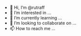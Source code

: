 - 👋 Hi, I’m @rutraff
- 👀 I’m interested in ...
- 🌱 I’m currently learning ...
- 💞️ I’m looking to collaborate on ...
- 📫 How to reach me ...

<!---
rutraff/rutraff is a ✨ special ✨ repository because its `README.md` (this file) appears on your GitHub profile.
You can click the Preview link to take a look at your changes.
--->
